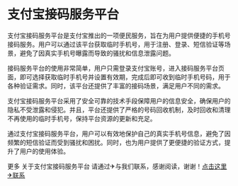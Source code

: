 # 支付宝接码服务平台

支付宝接码服务平台是支付宝推出的一项便民服务，旨在为用户提供便捷的手机号接码服务。用户可以通过该平台获取临时手机号，用于注册、登录、短信验证等场景，避免了因真实手机号曝露而导致的骚扰和信息泄露问题。

接码服务平台的使用非常简单，用户只需登录支付宝账号，进入接码服务平台页面，即可选择获取临时手机号并设置有效期，完成后即可收到临时手机号码，用于各种验证需求。同时，该平台还提供了丰富的接码场景，满足用户不同的需求。

支付宝接码服务平台采用了安全可靠的技术手段保障用户的信息安全，确保用户的隐私不受泄露和侵犯。并且，平台还提供了严格的号码回收机制，及时回收和清理不再使用的临时手机号，保持平台资源的更新和充足。

通过支付宝接码服务平台，用户可以有效地保护自己的真实手机号信息，避免了因频繁的短信验证而受到骚扰和困扰。同时，也为用户提供了更便捷的验证方式，提升了用户的使用体验。

更多 关于支付宝接码服务平台 请通过✈与我们联系，感谢阅读，谢谢！[点击这里✈联系](https://t.me/LM999bot)